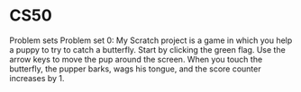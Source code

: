 # CS50
Problem sets
Problem set 0: My Scratch project is a game in which you help a puppy to try to catch a butterfly. Start by clicking the green flag. Use the arrow keys to move the pup around the screen. When you touch the butterfly, the pupper barks, wags his tongue, and the score counter increases by 1.
